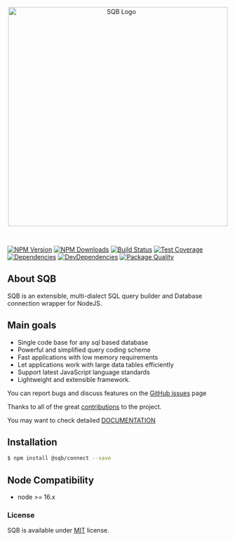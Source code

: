 <p style="text-align:center">
  <img src="https://user-images.githubusercontent.com/3836517/32965280-1a2b63ce-cbe7-11e7-8ee1-ba47313503c5.png" width="500px" alt="SQB Logo"/>
</p>

<br>

[![NPM Version][npm-image]][npm-url]
[![NPM Downloads][downloads-image]][downloads-url]
[![Build Status][travis-image]][travis-url]
[![Test Coverage][coveralls-image]][coveralls-url]
[![Dependencies][dependencies-image]][dependencies-url]
[![DevDependencies][devdependencies-image]][devdependencies-url]
[![Package Quality][quality-image]][quality-url]

## About SQB

SQB is an extensible, multi-dialect SQL query builder and Database connection wrapper for NodeJS.

## Main goals

- Single code base for any sql based database
- Powerful and simplified query coding scheme
- Fast applications with low memory requirements
- Let applications work with large data tables efficiently
- Support latest JavaScript language standards
- Lightweight and extensible framework.

You can report bugs and discuss features on the [GitHub issues](https://github.com/sqbjs/sqb/issues) page

Thanks to all of the great [contributions](https://github.com/sqbjs/sqb/graphs/contributors) to the project.

You may want to check detailed [DOCUMENTATION](https://sqbjs.github.io/sqb/)

## Installation

```bash
$ npm install @sqb/connect --save
```

## Node Compatibility

- node >= 16.x

### License

SQB is available under [MIT](LICENSE) license.

[npm-image]: https://img.shields.io/npm/v/@sqb/connect.svg
[npm-url]: https://npmjs.org/package/@sqb/connect
[travis-image]: https://img.shields.io/travis/sqbjs/@sqb/connect/master.svg
[travis-url]: https://travis-ci.org/sqbjs/@sqb/connect
[coveralls-image]: https://img.shields.io/coveralls/sqbjs/@sqb/connect/master.svg
[coveralls-url]: https://coveralls.io/r/sqbjs/@sqb/connect
[downloads-image]: https://img.shields.io/npm/dm/@sqb/connect.svg
[downloads-url]: https://npmjs.org/package/@sqb/connect
[gitter-image]: https://badges.gitter.im/sqbjs/@sqb/connect.svg
[gitter-url]: https://gitter.im/sqbjs/@sqb/connect?utm_source=badge&utm_medium=badge&utm_campaign=pr-badge&utm_content=badge
[dependencies-image]: https://david-dm.org/sqbjs/@sqb/connect/status.svg
[dependencies-url]: https://david-dm.org/sqbjs/@sqb/connect
[devdependencies-image]: https://david-dm.org/sqbjs/@sqb/connect/dev-status.svg
[devdependencies-url]: https://david-dm.org/sqbjs/@sqb/connect?type=dev
[quality-image]: http://npm.packagequality.com/shield/@sqb/connect.png
[quality-url]: http://packagequality.com/#?package=@sqb/connect

